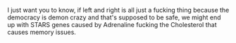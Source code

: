 I just want you to know, if left and right is all just a fucking thing because the democracy is demon crazy and that's supposed to be safe, we might end up with STARS genes caused by Adrenaline fucking the Cholesterol that causes memory issues.
